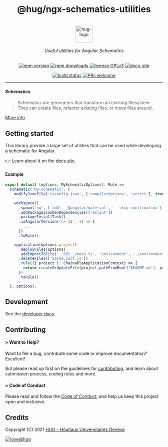 <h1 align="center">
    @hug/ngx-schematics-utilities
</h1>

<p align="center">
    <br/>
    <a href="https://www.hug.ch">
        <img src="https://cdn.hug.ch/svgs/hug/hug-logo-horizontal.svg" alt="hug-logo" height="54px" />
    </a>
    <br/><br/>
    <i>Useful utilities for Angular Schematics</i>
    <br/><br/>
</p>

<p align="center">
    <a href="https://www.npmjs.com/package/@hug/ngx-schematics-utilities">
        <img src="https://img.shields.io/npm/v/@hug/ngx-schematics-utilities.svg?color=blue&logo=npm" alt="npm version" /></a>
    <a href="https://npmcharts.com/compare/@hug/ngx-schematics-utilities?minimal=true">
        <img src="https://img.shields.io/npm/dw/@hug/ngx-schematics-utilities.svg?color=blue&logo=npm" alt="npm donwloads" /></a>
    <a href="https://github.com/dsi-hug/ngx-schematics-utilities/blob/main/LICENSE">
        <img src="https://img.shields.io/badge/license-GPLv3-ff69b4.svg" alt="license GPLv3" /></a>
    <a href="https://dsi-hug.github.io/ngx-schematics-utilities">
        <img src="https://img.shields.io/badge/docs-site-blue" alt="docs-site" /></a>
</p>

<p align="center">
    <a href="https://github.com/dsi-hug/ngx-schematics-utilities/actions/workflows/ci_tests.yml">
        <img src="https://github.com/dsi-hug/ngx-schematics-utilities/actions/workflows/ci_tests.yml/badge.svg" alt="build status" /></a>
    <a href="https://github.com/dsi-hug/ngx-schematics-utilities/blob/main/CONTRIBUTING.md#-submitting-a-pull-request-pr">
        <img src="https://img.shields.io/badge/PRs-welcome-brightgreen.svg" alt="PRs welcome" /></a>
</p>

<hr/>

#### Schematics

> Schematics are generators that transform an existing filesystem.<br />
> They can create files, refactor existing files, or move files around.

[More info][schematics]


## Getting started

This library provide a large set of utilities that can be used while developing a schematic for Angular.

👉 Learn about it on the [docs site][docs-site].

#### Example

```ts
export default (options: MySchematicOptions): Rule =>
  schematic('my-schematic', [
    modifyJsonFile('tsconfig.json', ['compilerOptions', 'strict'], true),

    workspace()
      .spawn('ng', ['add', '@angular/material', '--skip-confirmation'])
      .addPackageJsonDevDependencies(['eslint'])
      .packageInstallTask()
      .isAngularVersion('<= 11', () => {
        ...
      })
      .toRule(),

    application(options.project)
      .deployFiles(options)
      .addImportToFile('__SRC__/main.ts', 'environment', './environments/environment')
      .deleteFiles(['karma.conf.js'])
      .rule(({ project }: ChainableApplicationContext) => {
        return createOrUpdateFile(project.pathFromRoot('README.md'), project.name);
      })
      .toRule()

  ], options);
```


## Development

See the [developer docs][developer].


## Contributing

#### > Want to Help?

Want to file a bug, contribute some code or improve documentation? Excellent!

But please read up first on the guidelines for [contributing][contributing], and learn about submission process, coding rules and more.

#### > Code of Conduct

Please read and follow the [Code of Conduct][codeofconduct], and help us keep this project open and inclusive.


## Credits

Copyright (C) 2021 [HUG - Hôpitaux Universitaires Genève][dsi-hug]

[![love@hug](https://img.shields.io/badge/@hug-%E2%9D%A4%EF%B8%8Flove-magenta)][dsi-hug]




[developer]: https://github.com/dsi-hug/ngx-schematics-utilities/blob/main/DEVELOPER.md
[contributing]: https://github.com/dsi-hug/ngx-schematics-utilities/blob/main/CONTRIBUTING.md
[codeofconduct]: https://github.com/dsi-hug/ngx-schematics-utilities/blob/main/CODE_OF_CONDUCT.md
[dsi-hug]: https://github.com/dsi-hug
[schematics]: https://angular.io/guide/schematics
[docs-site]: https://dsi-hug.github.io/ngx-schematics-utilities
